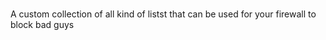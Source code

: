 #                                                                       
A custom collection of all kind of listst that can be used for your firewall to block bad guys
